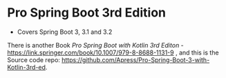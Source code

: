 # Pro Spring Boot 3rd Edition

- Covers Spring Boot 3, 3.1 and 3.2

There is another Book *Pro Spring Boot with Kotlin 3rd Editon* - https://link.springer.com/book/10.1007/979-8-8688-1131-9 , and this is the Source code repo: https://github.com/Apress/Pro-Spring-Boot-3-with-Kotlin-3rd-ed.

